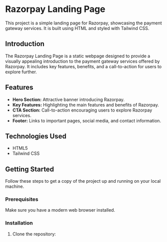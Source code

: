 # Razorpay Landing Page

This project is a simple landing page for Razorpay, showcasing the payment gateway services. It is built using HTML and styled with Tailwind CSS.
## Introduction

The Razorpay Landing Page is a static webpage designed to provide a visually appealing introduction to the payment gateway services offered by Razorpay. It includes key features, benefits, and a call-to-action for users to explore further.

## Features

- **Hero Section:** Attractive banner introducing Razorpay.
- **Key Features:** Highlighting the main features and benefits of Razorpay.
- **CTA Section:** Call-to-action encouraging users to explore Razorpay services.
- **Footer:** Links to important pages, social media, and contact information.

## Technologies Used

- HTML5
- Tailwind CSS

## Getting Started

Follow these steps to get a copy of the project up and running on your local machine.

### Prerequisites

Make sure you have a modern web browser installed.

### Installation

1. Clone the repository: 
   ```bash git clone https://github.com/your-username/razorpay-landing-page.git
